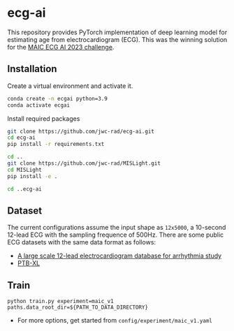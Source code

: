 # ecg-ai
This repository provides PyTorch implementation of deep learning model for estimating age from electrocardiogram (ECG). This was the winning solution for the [MAIC ECG AI 2023 challenge](https://maic.or.kr/competitions/26/infomation).

## Installation
Create a virtual environment and activate it.
```sh
conda create -n ecgai python=3.9
conda activate ecgai
```
Install required packages
```sh
git clone https://github.com/jwc-rad/ecg-ai.git
cd ecg-ai
pip install -r requirements.txt

cd ..
git clone https://github.com/jwc-rad/MISLight.git
cd MISLight
pip install -e .

cd ..ecg-ai
```

## Dataset
The current configurations assume the input shape as `12x5000`, a 10-second 12-lead ECG with the sampling frequence of 500Hz.
There are some public ECG datasets with the same data format as follows:
- [A large scale 12-lead electrocardiogram database for arrhythmia study](https://physionet.org/content/ecg-arrhythmia/1.0.0/)
- [PTB-XL](https://physionet.org/content/ptb-xl/1.0.3/)

## Train
```
python train.py experiment=maic_v1 paths.data_root_dir=${PATH_TO_DATA_DIRECTORY}
```
- For more options, get started from `config/experiment/maic_v1.yaml`

